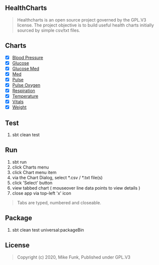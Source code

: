 HealthCharts
------------
>Healthcharts is an open source project governed by the GPL.V3 license. The project objective is
>to build useful health charts initially sourced by simple csv/txt files.

Charts
------
- [x] [Blood Pressure](./docs/blood.pressure.chart.md)
- [x] [Glucose](docs/glucose.chart.md)
- [x] [Glucose Med](docs/glucose.med.chart.md)
- [x] [Med](docs/med.chart.md)
- [x] [Pulse](./docs/pulse.chart.md)
- [x] [Pulse Oxygen](./docs/pulse.oxygen.chart.md)
- [x] [Respiration](./docs/respiration.chart.md)
- [x] [Temperature](./docs/temperature.chart.md)
- [x] [Vitals](./docs/vitals.chart.md)
- [x] [Weight](./docs/weight.chart.md)

Test
----
1. sbt clean test

Run
---
1. sbt run
2. click Charts menu
3. click Chart menu item
4. via the Chart Dialog, select *.csv / *.txt file(s)
5. click 'Select' button
6. view tabbed chart ( mouseover line data points to view details )
7. close app via top-left 'x' icon
>Tabs are typed, numbered and closeable.

Package
-------
1. sbt clean test universal:packageBin

License
-------
>Copyright (c) 2020, Mike Funk, Published under GPL.V3